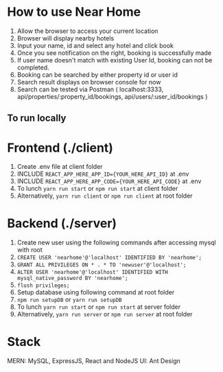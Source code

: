 # How to use Near Home
1. Allow the browser to access your current location
2. Browser will display nearby hotels
3. Input your name, id and select any hotel and click book
4. Once you see notification on the right, booking is successfully made
5. If user name doesn't match with existing User Id, booking can not be completed.
6. Booking can be searched by either property id or user id
7. Search result displays on browser console for now
8. Search can be tested via Postman 
( localhost:3333, api/properties/:property_id/bookings, api/users/:user_id/bookings )

## To run locally
# Frontend (./client)
1. Create .env file at client folder
2. INCLUDE `REACT_APP_HERE_APP_ID={YOUR_HERE_API_ID}` at .env
3. INCLUDE `REACT_APP_HERE_APP_CODE={YOUR_HERE_API_CODE}` at .env
4. To lunch `yarn run start` or `npm run start` at client folder
6. Alternatively, `yarn run client` or `npm run client` at root folder

# Backend (./server)
1. Create new user using the following commands after accessing mysql with root
2. `CREATE USER 'nearhome'@'localhost' IDENTIFIED BY 'nearhome';`
3. `GRANT ALL PRIVILEGES ON * . * TO 'newuser'@'localhost';`
4. `ALTER USER 'nearhome'@'localhost' IDENTIFIED WITH mysql_native_password BY 'nearhome';`
5. `flush privileges;`
6. Setup database using following command at root folder
7. `npm run setupDB` or `yarn run setupDB`
8. To lunch `yarn run start` or `npm run start` at server folder
9. Alternatively, `yarn run server` or `npm run server` at root folder

# Stack
MERN: MySQL, ExpressJS, React and NodeJS
UI: Ant Design